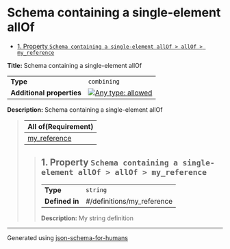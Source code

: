 # Schema containing a single-element allOf

- [1. Property `Schema containing a single-element allOf > allOf > my_reference`](#allOf_i0)

**Title:** Schema containing a single-element allOf

|                           |                                                                                                                                   |
| ------------------------- | --------------------------------------------------------------------------------------------------------------------------------- |
| **Type**                  | `combining`                                                                                                                       |
| **Additional properties** | [![Any type: allowed](https://img.shields.io/badge/Any%20type-allowed-green)](# "Additional Properties of any type are allowed.") |

**Description:** Schema containing a single-element allOf

<blockquote>

| All of(Requirement)       |
| ------------------------- |
| [my_reference](#allOf_i0) |

<blockquote>

## <a name="allOf_i0"></a>1. Property `Schema containing a single-element allOf > allOf > my_reference`

|                |                            |
| -------------- | -------------------------- |
| **Type**       | `string`                   |
| **Defined in** | #/definitions/my_reference |

**Description:** My string definition

</blockquote>

</blockquote>

----------------------------------------------------------------------------------------------------------------------------
Generated using [json-schema-for-humans](https://github.com/coveooss/json-schema-for-humans)